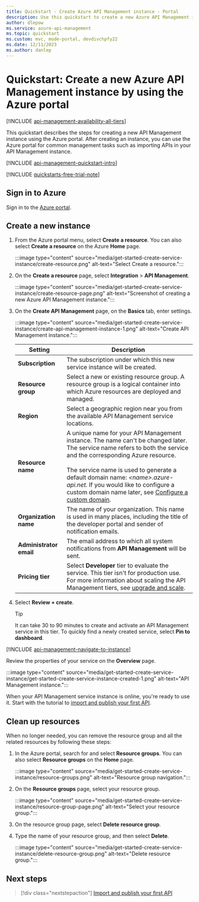 ```yaml
---
title: Quickstart - Create Azure API Management instance - Portal
description: Use this quickstart to create a new Azure API Management instance by using the Azure portal.
author: dlepow
ms.service: azure-api-management
ms.topic: quickstart
ms.custom: mvc, mode-portal, devdivchpfy22
ms.date: 12/11/2023
ms.author: danlep
---
```


# Quickstart: Create a new Azure API Management instance by using the Azure portal

[!INCLUDE [api-management-availability-all-tiers](../../includes/api-management-availability-all-tiers.md)]

This quickstart describes the steps for creating a new API Management instance using the Azure portal. After creating an instance, you can use the Azure portal for common management tasks such as importing APIs in your API Management instance.

[!INCLUDE [api-management-quickstart-intro](../../includes/api-management-quickstart-intro.md)]

[!INCLUDE [quickstarts-free-trial-note](~/reusable-content/ce-skilling/azure/includes/quickstarts-free-trial-note.md)]

## Sign in to Azure

Sign in to the [Azure portal](https://portal.azure.com).

## Create a new instance

1. From the Azure portal menu, select **Create a resource**. You can also select **Create a resource** on the Azure **Home** page.
   
   :::image type="content" source="media/get-started-create-service-instance/create-resource.png" alt-text="Select Create a resource.":::

   
1. On the **Create a resource** page, select **Integration** > **API Management**.

   :::image type="content" source="media/get-started-create-service-instance/create-resource-page.png" alt-text="Screenshot of creating a     new Azure API Management instance.":::
   
1. On the **Create API Management** page, on the **Basics** tab, enter settings.

   :::image type="content" source="media/get-started-create-service-instance/create-api-management-instance-1.png" alt-text="Create API Management instance.":::
   
   | Setting                 | Description   |                                                                     
   |-------------------------|-----------------------------------------------|
   | **Subscription**          | The subscription under which this new service instance will be created.   |
   | **Resource group**      |  Select a new or existing resource group. A resource group is a logical container into which Azure resources are deployed and managed. |
   | **Region**          | Select a geographic region near you from the available API Management service locations. | 
   | **Resource name**                | A unique name for your API Management instance. The name can't be changed later. The service name refers to both the service and the corresponding Azure resource. <br/><br/> The service name is used to generate a default domain name: *\<name\>.azure-api.net.* If you would like to configure a custom domain name later, see [Configure a custom domain](configure-custom-domain.md). |
   | **Organization name**   | The name of your organization. This name is used in many places, including the title of the developer portal and sender of notification emails. |                                                         
   | **Administrator email** | The email address to which all system notifications from **API Management** will be sent.   |  
   | **Pricing tier**        | Select **Developer** tier to evaluate the service. This tier isn't for production use. For more information about scaling the API Management tiers, see [upgrade and scale](upgrade-and-scale.md). |

1. Select **Review + create**.

    > [!TIP]
    > It can take 30 to 90 minutes to create and activate an API Management service in this tier. To quickly find a newly created service, select **Pin to dashboard**.

[!INCLUDE [api-management-navigate-to-instance](../../includes/api-management-navigate-to-instance.md)]

Review the properties of your service on the **Overview** page.

   :::image type="content" source="media/get-started-create-service-instance/get-started-create-service-instance-created-1.png" alt-text="API Management instance.":::

When your API Management service instance is online, you're ready to use it. Start with the tutorial to [import and publish your first API](import-and-publish.md).

## Clean up resources

When no longer needed, you can remove the resource group and all the related resources by following these steps:

1. In the Azure portal, search for and select **Resource groups**. You can also select **Resource groups** on the **Home** page. 

   :::image type="content" source="media/get-started-create-service-instance/resource-groups.png" alt-text="Resource group navigation.":::

1. On the **Resource groups** page, select your resource group.

   :::image type="content" source="media/get-started-create-service-instance/resource-group-page.png" alt-text="Select your resource group.":::

1. On the resource group page, select **Delete resource group**.
   
1. Type the name of your resource group, and then select **Delete**.

   :::image type="content" source="media/get-started-create-service-instance/delete-resource-group.png" alt-text="Delete resource group.":::

## Next steps

> [!div class="nextstepaction"]
> [Import and publish your first API](import-and-publish.md)
